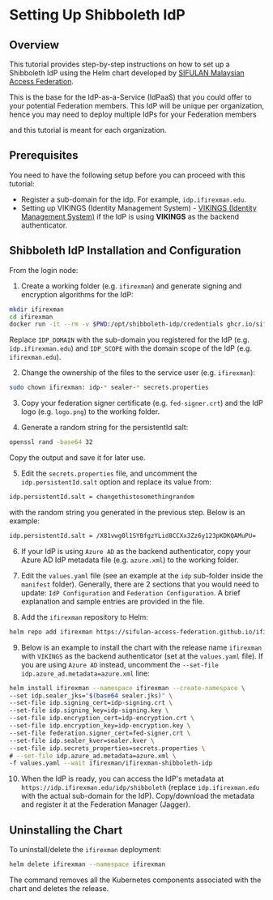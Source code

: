 # Setting Up Shibboleth IdP

## Overview

This tutorial provides step-by-step instructions on how to set up a Shibboleth IdP using the Helm chart developed by [SIFULAN Malaysian Access Federation](https://sifulan.my/).

This is the base for the IdP-as-a-Service (IdPaaS) that you could offer to your potential Federation members. This IdP will be unique per organization, hence you may need to deploy multiple IdPs for your Federation members

and this tutorial is meant for each organization.


## Prerequisites

You need to have the following setup before you can proceed with this tutorial:

- Register a sub-domain for the idp. For example, `idp.ifirexman.edu`.
- Setting up VIKINGS (Identity Management System) - [VIKINGS (Identity Management System)](vikings.md) if the IdP is using **VIKINGS** as the backend authenticator.

## Shibboleth IdP Installation and Configuration

From the login node:

1. Create a working folder (e.g. `ifirexman`) and generate signing and encryption algorithms for the IdP:

  ```bash
  mkdir ifirexman
  cd ifirexman
  docker run -it --rm -v $PWD:/opt/shibboleth-idp/credentials ghcr.io/sifulan-access-federation/shibboleth-idp-base:4.2.1 /scripts/install.sh IDP_DOMAIN IDP_SCOPE
  ```

  Replace `IDP_DOMAIN` with the sub-domain you registered for the IdP (e.g. `idp.ifirexman.edu`) and `IDP_SCOPE` with the domain scope of the IdP  (e.g. `ifirexman.edu`).

2. Change the ownership of the files to the service user (e.g. `ifirexman`):

  ```bash
  sudo chown ifirexman: idp-* sealer-* secrets.properties
  ```

3. Copy your federation signer certificate (e.g. `fed-signer.crt`) and the IdP logo (e.g. `logo.png`) to the working folder.

4. Generate a random string for the persistentId salt:

  ```bash
  openssl rand -base64 32
  ```

  Copy the output and save it for later use.

5. Edit the `secrets.properties` file, and uncomment the `idp.persistentId.salt` option and replace its value from:

  ```bash
  idp.persistentId.salt = changethistosomethingrandom
  ```

  with the random string you generated in the previous step. Below is an example:

  ```bash
  idp.persistentId.salt = /X81vwg0l1SYBfgzYLid8CCXx3Zz6y123pKDKQAMuPU=
  ```

6. If your IdP is using `Azure AD` as the backend authenticator, copy your Azure AD IdP metadata file (e.g. `azure.xml`) to the working folder.

7. Edit the `values.yaml` file (see an example at the `idp` sub-folder inside the `manifest` folder). Generally, there are 2 sections that you would need to update: `IdP Configuration` and `Federation Configuration`. A brief explanation and sample entries are provided in the file.

8. Add the `ifirexman` repository to Helm:

  ```bash
  helm repo add ifirexman https://sifulan-access-federation.github.io/ifirexman-charts
  ```

9. Below is an example to install the chart with the release name `ifirexman` with `VIKINGS` as the backend authenticator (set at the `values.yaml` file). If you are using `Azure AD` instead, uncomment the `--set-file idp.azure_ad.metadata=azure.xml` line:

  ```bash
  helm install ifirexman --namespace ifirexman --create-namespace \
  --set idp.sealer_jks="$(base64 sealer.jks)" \
  --set-file idp.signing_cert=idp-signing.crt \
  --set-file idp.signing_key=idp-signing.key \
  --set-file idp.encryption_cert=idp-encryption.crt \
  --set-file idp.encryption_key=idp-encryption.key \
  --set-file federation.signer_cert=fed-signer.crt \
  --set-file idp.sealer_kver=sealer.kver \
  --set-file idp.secrets_properties=secrets.properties \
  # --set-file idp.azure_ad.metadata=azure.xml \
  -f values.yaml --wait ifirexman/ifirexman-shibboleth-idp
  ```

10. When the IdP is ready, you can access the IdP's metadata at `https://idp.ifirexman.edu/idp/shibboleth` (replace `idp.ifirexman.edu` with the actual sub-domain for the IdP). Copy/download the metadata and register it at the Federation Manager (Jagger).

## Uninstalling the Chart

To uninstall/delete the `ifirexman` deployment:

  ```bash
  helm delete ifirexman --namespace ifirexman
  ```

The command removes all the Kubernetes components associated with the chart and deletes the release.
